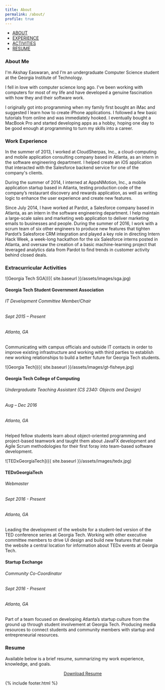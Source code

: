 ```yaml
---
title: About
permalink: /about/
profile: true
---
```


<div id="nav">
    <ul>
    <li><a href="#about">ABOUT</a></li>
    <li><a href="#work-experience">EXPERIENCE</a></li>
    <li><a href="#extracurriculars">ACTIVITIES</a></li>
    <li><a href="#resume">RESUME</a></li>
    </ul>
</div>

### <a name="about"></a>About Me
I'm Akshay Easwaran, and I'm an undergraduate Computer Science student at the Georgia Institute of Technology.

I fell in love with computer science long ago. I've been working with computers for most of my life and have developed a genuine fascination with how they and their software work.

I originally got into programming when my family first bought an iMac and suggested I learn how to create iPhone applications. I followed a few basic tutorials from online and was immediately hooked. I eventually bought a MacBook Pro and started developing apps as a hobby, hoping one day to be good enough at programming to turn my skills into a career.

### <a name="work-experience"></a>Work Experience
In the summer of 2013, I worked at CloudSherpas, Inc., a cloud-computing and mobile application consulting company based in Atlanta, as an intern in the software engineering department. I helped create an iOS application that interacted with the Salesforce backend service for one of the company's clients.

During the summer of 2014, I interned at AppsNMotion, Inc., a mobile application startup based in Atlanta, testing production code of the company’s restaurant discovery and rewards application, as well as writing logic to enhance the user experience and create new features.

Since July 2014, I have worked at Pardot, a Salesforce company based in Atlanta, as an intern in the software engineering department. I help maintain a large-scale sales and marketing web application to deliver marketing emails to businesses and people. During the summer of 2016, I work with a scrum team of six other engineers to produce new features that tighten Pardot’s Salesforce CRM integration and played a key role in directing Intern Hack Week, a week-long hackathon for the six Salesforce interns posted in Atlanta, and oversaw the creation of a basic machine-learning project that leveraged analytics data from Pardot to find trends in customer activity behind closed deals.

### <a name="extracurriculars"></a>Extracurricular Activities

![Georgia Tech SGA]({{ site.baseurl }}/assets/images/sga.jpg)
<h4 style="margin-bottom:10px;">Georgia Tech Student Government Association</h4>

###### IT Development Committee Member/Chair

###### Sept 2015 – Present

###### Atlanta, GA

Communicating with campus officials and outside IT contacts in order to improve existing infrastructure and working with third parties to establish new working relationships to build a better future for Georgia Tech students.

![Georgia Tech]({{ site.baseurl }}/assets/images/gt-fisheye.jpg)
<h4 style="margin-bottom:10px;">Georgia Tech College of Computing</h4>

###### Undergraduate Teaching Assistant (CS 2340: Objects and Design)

###### Aug – Dec 2016

###### Atlanta, GA

Helped fellow students learn about object-oriented programming and project-based teamwork and taught them about JavaFX development and Agile Scrum methodologies for their first foray into team-based software development.

![TEDxGeorgiaTech]({{ site.baseurl }}/assets/images/tedx.jpg)
<h4 style="margin-bottom:10px;">TEDxGeorgiaTech</h4>

###### Webmaster

###### Sept 2016 - Present

###### Atlanta, GA

Leading the development of the website for a student-led version of the TED conference series at Georgia Tech. Working with other executive committee members to drive UI design and build new features that make the website a central location for information about TEDx events at Georgia Tech.

<h4 style="margin-bottom:10px;">Startup Exchange</h4>

###### Community Co-Coordinator

###### Sept 2016 - Present

###### Atlanta, GA

Part of a team focused on developing Atlanta’s startup culture from the ground up through student involvement at Georgia Tech. Producing media resources to connect students and community members with startup and entrepreneurial resources.

### <a name="resume"></a>Resume
Available below is a brief resume, summarizing my work experience, knowledge, and goals.

<p style="text-align:center;"><a class="download-button" href="{{ site.baseurl }}/assets/downloads/resume.pdf">Download Resume</a></p>


{% include footer.html %}
